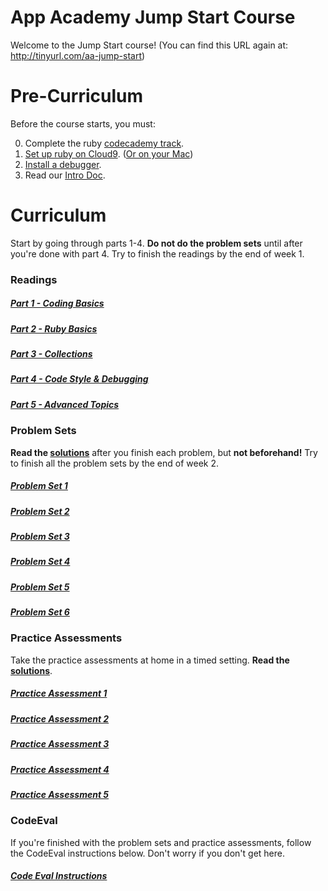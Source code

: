# App Academy Jump Start Course

Welcome to the Jump Start course!
(You can find this URL again at: http://tinyurl.com/aa-jump-start)

# Pre-Curriculum

Before the course starts, you must:

0. Complete the ruby [codecademy track][codecademy-ruby].
0. [Set up ruby on Cloud9][ruby-setup]. ([Or on your Mac][setup-rbenv])
0. [Install a debugger][debugger-setup].
0. Read our [Intro Doc][intro-doc].

[codecademy-ruby]: https://www.codecademy.com/learn/ruby
[ruby-setup]: ./jumpstart-files/pre-curriculum/c9_setup.md
[debugger-setup]: ./jumpstart-files/pre-curriculum/debugger_setup.md
[intro-doc]: ./jumpstart-files/pre-curriculum/intro.md
[setup-rbenv]: ./jumpstart-files/pre-curriculum/setup_rbenv.md

# Curriculum

Start by going through parts 1-4.  **Do not do the problem sets** until after you're done with part 4. Try to finish the readings by the end of week 1.

### Readings
##### [Part 1 - Coding Basics](./jumpstart-files/part1/README.md)
##### [Part 2 - Ruby Basics](./jumpstart-files/part2/README.md)
##### [Part 3 - Collections](./jumpstart-files/part3/README.md)
##### [Part 4 - Code Style & Debugging](./jumpstart-files/part4/README.md)
##### [Part 5 - Advanced Topics](./jumpstart-files/part5/README.md)

### Problem Sets

**Read the [solutions][solutions]** after you finish each problem, but **not beforehand!** Try to finish all the problem sets by the end of week 2.

##### [Problem Set 1](./jumpstart-files/problem_sets/problem_set_1.rb)
##### [Problem Set 2](./jumpstart-files/problem_sets/problem_set_2.rb)
##### [Problem Set 3](./jumpstart-files/problem_sets/problem_set_3.rb)
##### [Problem Set 4](./jumpstart-files/problem_sets/problem_set_4.rb)
##### [Problem Set 5](./jumpstart-files/problem_sets/problem_set_5.rb)
##### [Problem Set 6](./jumpstart-files/problem_sets/problem_set_6.rb)

### Practice Assessments

Take the practice assessments at home in a timed setting. **Read the [solutions][solutions]**.

##### [Practice Assessment 1](./jumpstart-files/practice_assessments/practice_assessment_1.rb)
##### [Practice Assessment 2](./jumpstart-files/practice_assessments/practice_assessment_2.rb)
##### [Practice Assessment 3](./jumpstart-files/practice_assessments/practice_assessment_3.rb)
##### [Practice Assessment 4](./jumpstart-files/practice_assessments/practice_assessment_4.rb)
##### [Practice Assessment 5](./jumpstart-files/practice_assessments/practice_assessment_5.rb)


### CodeEval

If you're finished with the problem sets and practice assessments, follow the CodeEval instructions below.  Don't worry if you don't get here.

##### [Code Eval Instructions](./jumpstart-files/code-eval/code-eval-instructions.md)

[solutions]: ./jumpstart-files/solutions
